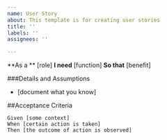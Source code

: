 ```yaml
---
name: User Story
about: This template is for creating user stories
title: ''
labels: ''
assignees: ''

---
```


**As a ** [role]
**I need** [function]
**So that** [benefit]

###Details and Assumptions
* [document what you know]

##Acceptance Criteria

```gherkin
Given [some context]
When [certain action is taken]
Then [the outcome of action is observed]
```
